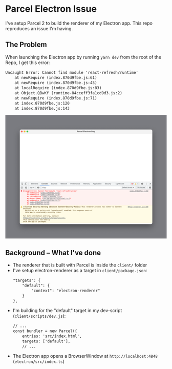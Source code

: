 # Parcel Electron Issue

I've setup Parcel 2 to build the renderer of my Electron app. This repo reproduces an issue I'm having.

## The Problem

When launching the Electron app by running `yarn dev` from the root of the Repo, I get this error:

```
Uncaught Error: Cannot find module 'react-refresh/runtime'
    at newRequire (index.870d9fbe.js:61)
    at newRequire (index.870d9fbe.js:45)
    at localRequire (index.870d9fbe.js:83)
    at Object.QBwKf (runtime-84cceff3fa1cd9d3.js:2)
    at newRequire (index.870d9fbe.js:71)
    at index.870d9fbe.js:120
    at index.870d9fbe.js:143
```

![](./screenshot.png)

## Background – What I've done

-   The renderer that is built with Parcel is inside the `client/` folder
-   I've setup electron-renderer as a target in `client/package.json`:
    ```
    "targets": {
    	"default": {
    		"context": "electron-renderer"
    	}
    },
    ```
-   I'm building for the "default" target in my dev-script (`client/scripts/dev.js`):
    ```
    // ...
    const bundler = new Parcel({
    	entries: 'src/index.html',
    	targets: ['default'],
    	// ...
    ```
-   The Electron app opens a BrowserWindow at `http://localhost:4848` (`electron/src/index.ts`)
